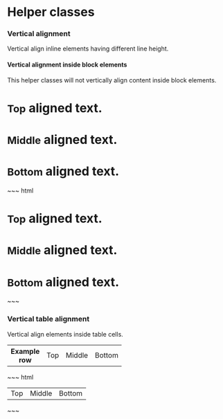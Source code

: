# Helper classes

<div class="example">
  <div class="sheet-header">
    <h3 id="helper-example-vertical-alignment">Vertical alignment</h3>
  </div>

  <p>Vertical align inline elements having different line height.</p>

  <div class="bs-callout bs-callout-warning">
    <h4>Vertical alignment inside block elements</h4>
    <p>This helper classes will not vertically align content inside block elements.</p>
  </div>

  <div class="bs-example bs-sheet" data-example-id="helper-example-vertical-alignment">
    <h1>
      <small class="valign-top">Top</small> aligned text.
    </h1>
    <h1>
      <small class="valign-middle">Middle</small> aligned text.
    </h1>
    <h1>
      <small class="valign-bottom">Bottom</small> aligned text.
    </h1>
  </div>
</div>
~~~ html
<h1><small class="valign-top">Top</small> aligned text.</h1>
<h1><small class="valign-middle">Middle</small> aligned text.</h1>
<h1><small class="valign-bottom">Bottom</small> aligned text.</h1>
~~~

<div class="example">
  <div class="sheet-header">
    <h3 id="forms-example-vertical-table-alignment">Vertical table alignment</h3>
  </div>

  <p>Vertical align elements inside table cells.</p>

  <div class="bs-example bs-sheet" data-example-id="forms-example-vertical-table-alignment">
    <table class="table">
      <tr>
        <th>Example<br/>row</th>
        <td class="valign-top">Top</td>
        <td class="valign-middle">Middle</td>
        <td class="valign-bottom">Bottom</td>
      </tr>
    </table>
  </div>
</div>
~~~ html
<table>
  <tr>
    <td class="valign-top">Top</td>
    <td class="valign-middle">Middle</td>
    <td class="valign-bottom">Bottom</td>
  </tr>
</table>
~~~
